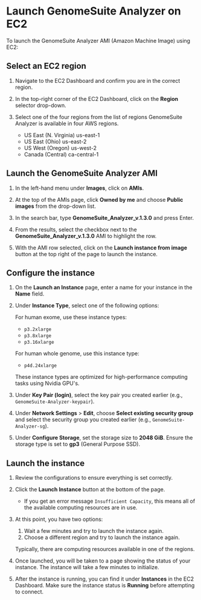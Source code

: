 # Launch GenomeSuite Analyzer on EC2

To launch the GenomeSuite Analyzer AMI (Amazon Machine Image) using EC2:

## Select an EC2 region

1. Navigate to the EC2 Dashboard and confirm you are in the correct region. 

1. In the top-right corner of the EC2 Dashboard, click on the **Region** selector drop-down.

1. Select one of the four regions from the list of regions GenomeSuite Analyzer is available in four AWS regions.
    - US East (N. Virginia) us-east-1   
    - US East (Ohio) us-east-2  
    - US West (Oregon) us-west-2   
    - Canada (Central) ca-central-1  

## Launch the GenomeSuite Analyzer AMI

1. In the left-hand menu under **Images**, click on **AMIs**.

1. At the top of the AMIs page, click **Owned by me** and choose **Public images** from the drop-down list.

1. In the search bar, type **GenomeSuite_Analyzer_v.1.3.0** and press Enter.

1. From the results, select the checkbox next to the **GenomeSuite_Analyzer_v.1.3.0** AMI to highlight the row.

1. With the AMI row selected, click on the **Launch instance from image** button at the top right of the page to launch the instance.

## Configure the instance

1. On the **Launch an Instance** page, enter a name for your instance in the **Name** field.

1. Under **Instance Type**, select one of the following options:

    For human exome, use these instance types:

    - `p3.2xlarge`
    - `p3.8xlarge`
    - `p3.16xlarge`

    For human whole genome, use this instance type:

    - `p4d.24xlarge`

    These instance types are optimized for high-performance computing tasks using Nvidia GPU's.

1. Under **Key Pair (login)**, select the key pair you created earlier (e.g., `GenomeSuite-Analyzer-keypair`).

1. Under **Network Settings** > **Edit**, choose **Select existing security group** and select the security group you created earlier (e.g., `GenomeSuite-Analyzer-sg`).

1. Under **Configure Storage**, set the storage size to **2048 GiB**. Ensure the storage type is set to **gp3** (General Purpose SSD).

## Launch the instance

1. Review the configurations to ensure everything is set correctly.

1. Click the **Launch Instance** button at the bottom of the page.

    - If you get an error message `Insufficient Capacity`, this means all of the available computing resources are in use.

1. At this point, you have two options:

    1. Wait a few minutes and try to launch the instance again.  
    1. Choose a different region and try to launch the instance again.

    Typically, there are computing resources available in one of the regions. 

1. Once launched, you will be taken to a page showing the status of your instance. The instance will take a few minutes to initialize.

1. After the instance is running, you can find it under **Instances** in the EC2 Dashboard. Make sure the instance status is **Running** before attempting to connect.